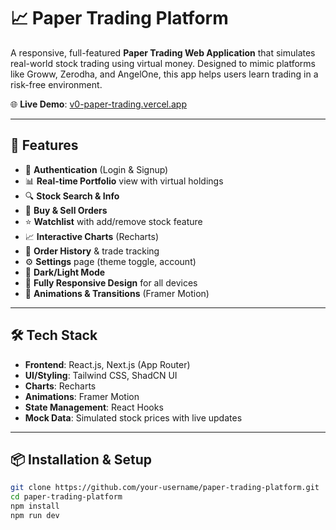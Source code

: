 # 📈 Paper Trading Platform

A responsive, full-featured **Paper Trading Web Application** that simulates real-world stock trading using virtual money. Designed to mimic platforms like Groww, Zerodha, and AngelOne, this app helps users learn trading in a risk-free environment.

🌐 **Live Demo**: [v0-paper-trading.vercel.app](https://v0-paper-trading-kris-gadaras-projects.vercel.app)

---

## 🚀 Features

- 🔐 **Authentication** (Login & Signup)
- 📊 **Real-time Portfolio** view with virtual holdings
- 🔍 **Stock Search & Info**
- 💼 **Buy & Sell Orders**
- ⭐ **Watchlist** with add/remove stock feature
- 📈 **Interactive Charts** (Recharts)
- 📂 **Order History** & trade tracking
- ⚙️ **Settings** page (theme toggle, account)
- 🌙 **Dark/Light Mode**
- 📱 **Fully Responsive Design** for all devices
- 🎯 **Animations & Transitions** (Framer Motion)

---

## 🛠️ Tech Stack

- **Frontend**: React.js, Next.js (App Router)
- **UI/Styling**: Tailwind CSS, ShadCN UI
- **Charts**: Recharts
- **Animations**: Framer Motion
- **State Management**: React Hooks
- **Mock Data**: Simulated stock prices with live updates

---

## 📦 Installation & Setup

```bash
git clone https://github.com/your-username/paper-trading-platform.git
cd paper-trading-platform
npm install
npm run dev
